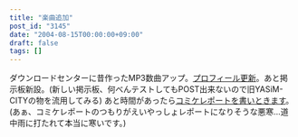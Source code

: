 ```yaml
---
title: "楽曲追加"
post_id: "3145"
date: "2004-08-15T00:00:00+09:00"
draft: false
tags: []
---
```



ダウンロードセンターに昔作ったMP3数曲アップ。[プロフィール更新](/category/about)。あと掲示板新設。(新しい掲示板、何べんテストしてもPOST出来ないので旧YASiM-CITYの物を流用してみる) あと時間があったら[コミケレポートを書いときます](/3148)。(あぁ、コミケレポートのつもりがえいやっしょレポートになりそうな悪寒…道中雨に打たれて本当に寒いです。)
